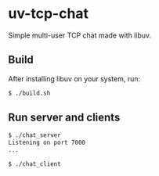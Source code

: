 # uv-tcp-chat

Simple multi-user TCP chat made with libuv.


## Build

After installing libuv on your system, run:
```bash
$ ./build.sh
```

## Run server and clients

```bash
$ ./chat_server
Listening on port 7000
...
```

```bash
$ ./chat_client
```
